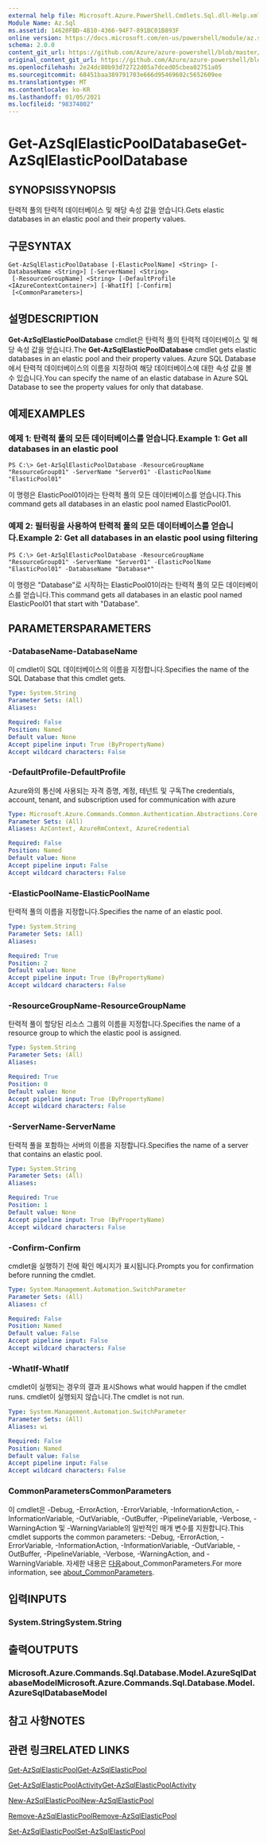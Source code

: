 ```yaml
---
external help file: Microsoft.Azure.PowerShell.Cmdlets.Sql.dll-Help.xml
Module Name: Az.Sql
ms.assetid: 14620FBD-4B10-4366-94F7-891BC01B893F
online version: https://docs.microsoft.com/en-us/powershell/module/az.sql/get-azsqlelasticpooldatabase
schema: 2.0.0
content_git_url: https://github.com/Azure/azure-powershell/blob/master/src/Sql/Sql/help/Get-AzSqlElasticPoolDatabase.md
original_content_git_url: https://github.com/Azure/azure-powershell/blob/master/src/Sql/Sql/help/Get-AzSqlElasticPoolDatabase.md
ms.openlocfilehash: 2e24dc80b93d72722d05a7dced05cbea02751a05
ms.sourcegitcommit: 68451baa389791703e666d95469602c5652609ee
ms.translationtype: MT
ms.contentlocale: ko-KR
ms.lasthandoff: 01/05/2021
ms.locfileid: "98374802"
---
```

# <span data-ttu-id="577bd-101">Get-AzSqlElasticPoolDatabase</span><span class="sxs-lookup"><span data-stu-id="577bd-101">Get-AzSqlElasticPoolDatabase</span></span>

## <span data-ttu-id="577bd-102">SYNOPSIS</span><span class="sxs-lookup"><span data-stu-id="577bd-102">SYNOPSIS</span></span>
<span data-ttu-id="577bd-103">탄력적 풀의 탄력적 데이터베이스 및 해당 속성 값을 얻습니다.</span><span class="sxs-lookup"><span data-stu-id="577bd-103">Gets elastic databases in an elastic pool and their property values.</span></span>

## <span data-ttu-id="577bd-104">구문</span><span class="sxs-lookup"><span data-stu-id="577bd-104">SYNTAX</span></span>

```
Get-AzSqlElasticPoolDatabase [-ElasticPoolName] <String> [-DatabaseName <String>] [-ServerName] <String>
 [-ResourceGroupName] <String> [-DefaultProfile <IAzureContextContainer>] [-WhatIf] [-Confirm]
 [<CommonParameters>]
```

## <span data-ttu-id="577bd-105">설명</span><span class="sxs-lookup"><span data-stu-id="577bd-105">DESCRIPTION</span></span>
<span data-ttu-id="577bd-106">**Get-AzSqlElasticPoolDatabase** cmdlet은 탄력적 풀의 탄력적 데이터베이스 및 해당 속성 값을 얻습니다.</span><span class="sxs-lookup"><span data-stu-id="577bd-106">The **Get-AzSqlElasticPoolDatabase** cmdlet gets elastic databases in an elastic pool and their property values.</span></span>
<span data-ttu-id="577bd-107">Azure SQL Database에서 탄력적 데이터베이스의 이름을 지정하여 해당 데이터베이스에 대한 속성 값을 볼 수 있습니다.</span><span class="sxs-lookup"><span data-stu-id="577bd-107">You can specify the name of an elastic database in Azure SQL Database to see the property values for only that database.</span></span>

## <span data-ttu-id="577bd-108">예제</span><span class="sxs-lookup"><span data-stu-id="577bd-108">EXAMPLES</span></span>

### <span data-ttu-id="577bd-109">예제 1: 탄력적 풀의 모든 데이터베이스를 얻습니다.</span><span class="sxs-lookup"><span data-stu-id="577bd-109">Example 1: Get all databases in an elastic pool</span></span>
```
PS C:\> Get-AzSqlElasticPoolDatabase -ResourceGroupName "ResourceGroup01" -ServerName "Server01" -ElasticPoolName "ElasticPool01"
```

<span data-ttu-id="577bd-110">이 명령은 ElasticPool01이라는 탄력적 풀의 모든 데이터베이스를 얻습니다.</span><span class="sxs-lookup"><span data-stu-id="577bd-110">This command gets all databases in an elastic pool named ElasticPool01.</span></span>

### <span data-ttu-id="577bd-111">예제 2: 필터링을 사용하여 탄력적 풀의 모든 데이터베이스를 얻습니다.</span><span class="sxs-lookup"><span data-stu-id="577bd-111">Example 2: Get all databases in an elastic pool using filtering</span></span>
```
PS C:\> Get-AzSqlElasticPoolDatabase -ResourceGroupName "ResourceGroup01" -ServerName "Server01" -ElasticPoolName "ElasticPool01" -DatabaseName "Database*"
```

<span data-ttu-id="577bd-112">이 명령은 "Database"로 시작하는 ElasticPool01이라는 탄력적 풀의 모든 데이터베이스를 얻습니다.</span><span class="sxs-lookup"><span data-stu-id="577bd-112">This command gets all databases in an elastic pool named ElasticPool01 that start with "Database".</span></span>

## <span data-ttu-id="577bd-113">PARAMETERS</span><span class="sxs-lookup"><span data-stu-id="577bd-113">PARAMETERS</span></span>

### <span data-ttu-id="577bd-114">-DatabaseName</span><span class="sxs-lookup"><span data-stu-id="577bd-114">-DatabaseName</span></span>
<span data-ttu-id="577bd-115">이 cmdlet이 SQL 데이터베이스의 이름을 지정합니다.</span><span class="sxs-lookup"><span data-stu-id="577bd-115">Specifies the name of the SQL Database that this cmdlet gets.</span></span>

```yaml
Type: System.String
Parameter Sets: (All)
Aliases:

Required: False
Position: Named
Default value: None
Accept pipeline input: True (ByPropertyName)
Accept wildcard characters: False
```

### <span data-ttu-id="577bd-116">-DefaultProfile</span><span class="sxs-lookup"><span data-stu-id="577bd-116">-DefaultProfile</span></span>
<span data-ttu-id="577bd-117">Azure와의 통신에 사용되는 자격 증명, 계정, 테넌트 및 구독</span><span class="sxs-lookup"><span data-stu-id="577bd-117">The credentials, account, tenant, and subscription used for communication with azure</span></span>

```yaml
Type: Microsoft.Azure.Commands.Common.Authentication.Abstractions.Core.IAzureContextContainer
Parameter Sets: (All)
Aliases: AzContext, AzureRmContext, AzureCredential

Required: False
Position: Named
Default value: None
Accept pipeline input: False
Accept wildcard characters: False
```

### <span data-ttu-id="577bd-118">-ElasticPoolName</span><span class="sxs-lookup"><span data-stu-id="577bd-118">-ElasticPoolName</span></span>
<span data-ttu-id="577bd-119">탄력적 풀의 이름을 지정합니다.</span><span class="sxs-lookup"><span data-stu-id="577bd-119">Specifies the name of an elastic pool.</span></span>

```yaml
Type: System.String
Parameter Sets: (All)
Aliases:

Required: True
Position: 2
Default value: None
Accept pipeline input: True (ByPropertyName)
Accept wildcard characters: False
```

### <span data-ttu-id="577bd-120">-ResourceGroupName</span><span class="sxs-lookup"><span data-stu-id="577bd-120">-ResourceGroupName</span></span>
<span data-ttu-id="577bd-121">탄력적 풀이 할당된 리소스 그룹의 이름을 지정합니다.</span><span class="sxs-lookup"><span data-stu-id="577bd-121">Specifies the name of a resource group to which the elastic pool is assigned.</span></span>

```yaml
Type: System.String
Parameter Sets: (All)
Aliases:

Required: True
Position: 0
Default value: None
Accept pipeline input: True (ByPropertyName)
Accept wildcard characters: False
```

### <span data-ttu-id="577bd-122">-ServerName</span><span class="sxs-lookup"><span data-stu-id="577bd-122">-ServerName</span></span>
<span data-ttu-id="577bd-123">탄력적 풀을 포함하는 서버의 이름을 지정합니다.</span><span class="sxs-lookup"><span data-stu-id="577bd-123">Specifies the name of a server that contains an elastic pool.</span></span>

```yaml
Type: System.String
Parameter Sets: (All)
Aliases:

Required: True
Position: 1
Default value: None
Accept pipeline input: True (ByPropertyName)
Accept wildcard characters: False
```

### <span data-ttu-id="577bd-124">-Confirm</span><span class="sxs-lookup"><span data-stu-id="577bd-124">-Confirm</span></span>
<span data-ttu-id="577bd-125">cmdlet을 실행하기 전에 확인 메시지가 표시됩니다.</span><span class="sxs-lookup"><span data-stu-id="577bd-125">Prompts you for confirmation before running the cmdlet.</span></span>

```yaml
Type: System.Management.Automation.SwitchParameter
Parameter Sets: (All)
Aliases: cf

Required: False
Position: Named
Default value: False
Accept pipeline input: False
Accept wildcard characters: False
```

### <span data-ttu-id="577bd-126">-WhatIf</span><span class="sxs-lookup"><span data-stu-id="577bd-126">-WhatIf</span></span>
<span data-ttu-id="577bd-127">cmdlet이 실행되는 경우의 결과 표시</span><span class="sxs-lookup"><span data-stu-id="577bd-127">Shows what would happen if the cmdlet runs.</span></span>
<span data-ttu-id="577bd-128">cmdlet이 실행되지 않습니다.</span><span class="sxs-lookup"><span data-stu-id="577bd-128">The cmdlet is not run.</span></span>

```yaml
Type: System.Management.Automation.SwitchParameter
Parameter Sets: (All)
Aliases: wi

Required: False
Position: Named
Default value: False
Accept pipeline input: False
Accept wildcard characters: False
```

### <span data-ttu-id="577bd-129">CommonParameters</span><span class="sxs-lookup"><span data-stu-id="577bd-129">CommonParameters</span></span>
<span data-ttu-id="577bd-130">이 cmdlet은 -Debug, -ErrorAction, -ErrorVariable, -InformationAction, -InformationVariable, -OutVariable, -OutBuffer, -PipelineVariable, -Verbose, -WarningAction 및 -WarningVariable의 일반적인 매개 변수를 지원합니다.</span><span class="sxs-lookup"><span data-stu-id="577bd-130">This cmdlet supports the common parameters: -Debug, -ErrorAction, -ErrorVariable, -InformationAction, -InformationVariable, -OutVariable, -OutBuffer, -PipelineVariable, -Verbose, -WarningAction, and -WarningVariable.</span></span> <span data-ttu-id="577bd-131">자세한 내용은 [다음](http://go.microsoft.com/fwlink/?LinkID=113216)about_CommonParameters.</span><span class="sxs-lookup"><span data-stu-id="577bd-131">For more information, see [about_CommonParameters](http://go.microsoft.com/fwlink/?LinkID=113216).</span></span>

## <span data-ttu-id="577bd-132">입력</span><span class="sxs-lookup"><span data-stu-id="577bd-132">INPUTS</span></span>

### <span data-ttu-id="577bd-133">System.String</span><span class="sxs-lookup"><span data-stu-id="577bd-133">System.String</span></span>

## <span data-ttu-id="577bd-134">출력</span><span class="sxs-lookup"><span data-stu-id="577bd-134">OUTPUTS</span></span>

### <span data-ttu-id="577bd-135">Microsoft.Azure.Commands.Sql.Database.Model.AzureSqlDatabaseModel</span><span class="sxs-lookup"><span data-stu-id="577bd-135">Microsoft.Azure.Commands.Sql.Database.Model.AzureSqlDatabaseModel</span></span>

## <span data-ttu-id="577bd-136">참고 사항</span><span class="sxs-lookup"><span data-stu-id="577bd-136">NOTES</span></span>

## <span data-ttu-id="577bd-137">관련 링크</span><span class="sxs-lookup"><span data-stu-id="577bd-137">RELATED LINKS</span></span>

[<span data-ttu-id="577bd-138">Get-AzSqlElasticPool</span><span class="sxs-lookup"><span data-stu-id="577bd-138">Get-AzSqlElasticPool</span></span>](./Get-AzSqlElasticPool.md)

[<span data-ttu-id="577bd-139">Get-AzSqlElasticPoolActivity</span><span class="sxs-lookup"><span data-stu-id="577bd-139">Get-AzSqlElasticPoolActivity</span></span>](./Get-AzSqlElasticPoolActivity.md)

[<span data-ttu-id="577bd-140">New-AzSqlElasticPool</span><span class="sxs-lookup"><span data-stu-id="577bd-140">New-AzSqlElasticPool</span></span>](./New-AzSqlElasticPool.md)

[<span data-ttu-id="577bd-141">Remove-AzSqlElasticPool</span><span class="sxs-lookup"><span data-stu-id="577bd-141">Remove-AzSqlElasticPool</span></span>](./Remove-AzSqlElasticPool.md)

[<span data-ttu-id="577bd-142">Set-AzSqlElasticPool</span><span class="sxs-lookup"><span data-stu-id="577bd-142">Set-AzSqlElasticPool</span></span>](./Set-AzSqlElasticPool.md)

